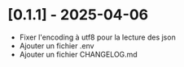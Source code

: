# [0.1.1] - 2025-04-06
- Fixer l'encoding à utf8 pour la lecture des json
- Ajouter un fichier .env
- Ajouter un fichier CHANGELOG.md